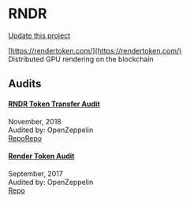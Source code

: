 
# RNDR

[Update this project](https://github.com/ConsenSys/blockchainSecurityDB/edit/master/projects/rndr.json)
  
[https://rendertoken.com/](https://rendertoken.com/)<br>
Distributed GPU rendering on the blockchain


## Audits



#### [RNDR Token Transfer Audit](https://blog.openzeppelin.com/rndr-token-transfer-audit-74b21356b849/)

November, 2018<br>
Audited by: OpenZeppelin<br>
[Repo](https://github.com/rndr-network/Token-Audit)[Repo](https://github.com/rndr-network/Token-Airdrop/)
      


#### [Render Token Audit](https://blog.openzeppelin.com/render-token-audit-2a078ba6d759/)

September, 2017<br>
Audited by: OpenZeppelin<br>
[Repo](https://github.com/RenderToken/rendertoken/tree/2967e106004e26cbad5b9a34e57e7f07bde45256/contracts)
      

  



